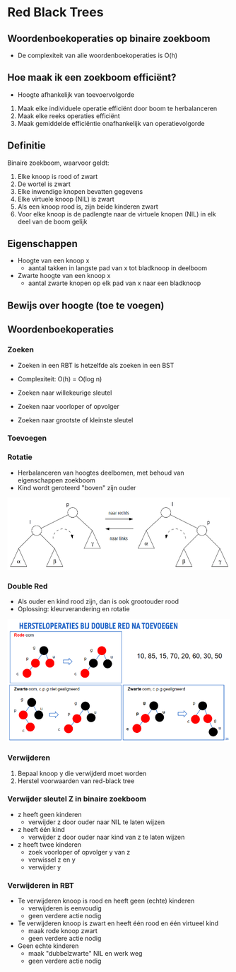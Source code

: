 # Red Black Trees

## Woordenboekoperaties op binaire zoekboom

* De complexiteit van alle woordenboekoperaties is O(h)

## Hoe maak ik een zoekboom efficiënt?

* Hoogte afhankelijk van toevoervolgorde

1. Maak elke individuele operatie efficiënt door boom te herbalanceren
2. Maak elke reeks operaties efficiënt
3. Maak gemiddelde efficiëntie onafhankelijk van operatievolgorde


## Definitie

Binaire zoekboom, waarvoor geldt:
1. Elke knoop is rood of zwart
2. De wortel is zwart
3. Elke inwendige knopen bevatten gegevens
4. Elke virtuele knoop (NIL) is zwart
5. Als een knoop rood is, zijn beide kinderen zwart
6. Voor elke knoop is de padlengte naar de virtuele knopen (NIL) in elk deel van de boom gelijk

## Eigenschappen

* Hoogte van een knoop x
    * aantal takken in langste pad van x tot bladknoop in deelboom
* Zwarte hoogte van een knoop x
    * aantal zwarte knopen op elk pad van x naar een bladknoop

## Bewijs over hoogte (toe te voegen)

## Woordenboekoperaties

### Zoeken

* Zoeken in een RBT is hetzelfde als zoeken in een BST
* Complexiteit: O(h) = O(log n)

* Zoeken naar willekeurige sleutel
* Zoeken naar voorloper of opvolger
* Zoeken naar grootste of kleinste sleutel

### Toevoegen

### Rotatie

* Herbalanceren van hoogtes deelbomen, met behoud van eigenschappen zoekboom
* Kind wordt geroteerd "boven" zijn ouder

![alt text](afbeeldingen/redblack/image.png)

### Double Red

* Als ouder en kind rood zijn, dan is ook grootouder rood
* Oplossing: kleurverandering en rotatie

![alt text](afbeeldingen/redblack/image_1.png)

### Verwijderen

1. Bepaal knoop y die verwijderd moet worden
2. Herstel voorwaarden van red-black tree

### Verwijder sleutel Z in binaire zoekboom

* z heeft geen kinderen
    * verwijder z door ouder naar NIL te laten wijzen
* z heeft één kind
    * verwijder z door ouder naar kind van z te laten wijzen
* z heeft twee kinderen
    * zoek voorloper of opvolger y van z
    * verwissel z en y
    * verwijder y

### Verwijderen in RBT

* Te verwijderen knoop is rood en heeft geen (echte) kinderen
    * verwijderen is eenvoudig
    * geen verdere actie nodig
* Te verwijderen knoop is zwart en heeft één rood en één virtueel kind
    * maak rode knoop zwart
    * geen verdere actie nodig
* Geen echte kinderen
    * maak "dubbelzwarte" NIL en werk weg
    * geen verdere actie nodig